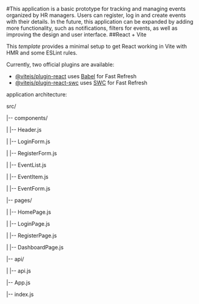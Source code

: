 #This application is a basic prototype for tracking and managing events organized by HR managers. Users can register, log in and create events with their details. In the future, this application can be expanded by adding more functionality, such as notifications, filters for events, as well as improving the design and user interface.
##React + Vite

This <i>template</i> provides a minimal setup to get React working in Vite with HMR and some ESLint rules.

Currently, two official plugins are available:

- [@vitejs/plugin-react](https://github.com/vitejs/vite-plugin-react/blob/main/packages/plugin-react/README.md) uses [Babel](https://babeljs.io/) for Fast Refresh
- [@vitejs/plugin-react-swc](https://github.com/vitejs/vite-plugin-react-swc) uses [SWC](https://swc.rs/) for Fast Refresh

<p>application architecture:</p>
<p>src/</p>
<p>|-- components/</p>
<p>|   |-- Header.js</p>
<p>|   |-- LoginForm.js</p>
<p>|   |-- RegisterForm.js</p>
<p>|   |-- EventList.js</p>
<p>|   |-- EventItem.js</p>
<p>|   |-- EventForm.js</p>
<p>|-- pages/</p>
<p>|   |-- HomePage.js</p>
<p>|   |-- LoginPage.js</p>
<p>|   |-- RegisterPage.js</p>
<p>|   |-- DashboardPage.js</p>
<p>|-- api/</p>
<p>|   |-- api.js</p>
<p>|-- App.js</p>
<p>|-- index.js</p>
